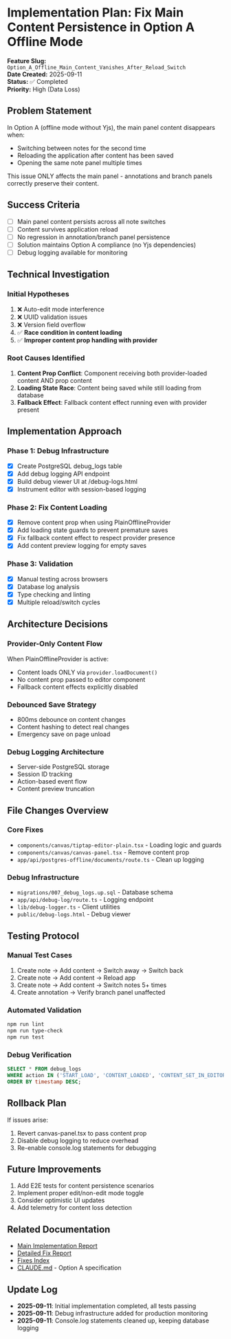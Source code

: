 # Implementation Plan: Fix Main Content Persistence in Option A Offline Mode

**Feature Slug:** `Option_A_Offline_Main_Content_Vanishes_After_Reload_Switch`  
**Date Created:** 2025-09-11  
**Status:** ✅ Completed  
**Priority:** High (Data Loss)

## Problem Statement
In Option A (offline mode without Yjs), the main panel content disappears when:
- Switching between notes for the second time
- Reloading the application after content has been saved
- Opening the same note panel multiple times

This issue ONLY affects the main panel - annotations and branch panels correctly preserve their content.

## Success Criteria
- [ ] Main panel content persists across all note switches
- [ ] Content survives application reload
- [ ] No regression in annotation/branch panel persistence
- [ ] Solution maintains Option A compliance (no Yjs dependencies)
- [ ] Debug logging available for monitoring

## Technical Investigation

### Initial Hypotheses
1. ❌ Auto-edit mode interference
2. ❌ UUID validation issues  
3. ❌ Version field overflow
4. ✅ **Race condition in content loading**
5. ✅ **Improper content prop handling with provider**

### Root Causes Identified
1. **Content Prop Conflict**: Component receiving both provider-loaded content AND prop content
2. **Loading State Race**: Content being saved while still loading from database
3. **Fallback Effect**: Fallback content effect running even with provider present

## Implementation Approach

### Phase 1: Debug Infrastructure
- [x] Create PostgreSQL debug_logs table
- [x] Add debug logging API endpoint
- [x] Build debug viewer UI at /debug-logs.html
- [x] Instrument editor with session-based logging

### Phase 2: Fix Content Loading
- [x] Remove content prop when using PlainOfflineProvider
- [x] Add loading state guards to prevent premature saves
- [x] Fix fallback content effect to respect provider presence
- [x] Add content preview logging for empty saves

### Phase 3: Validation
- [x] Manual testing across browsers
- [x] Database log analysis
- [x] Type checking and linting
- [x] Multiple reload/switch cycles

## Architecture Decisions

### Provider-Only Content Flow
When PlainOfflineProvider is active:
- Content loads ONLY via `provider.loadDocument()`
- No content prop passed to editor component
- Fallback content effects explicitly disabled

### Debounced Save Strategy
- 800ms debounce on content changes
- Content hashing to detect real changes
- Emergency save on page unload

### Debug Logging Architecture
- Server-side PostgreSQL storage
- Session ID tracking
- Action-based event flow
- Content preview truncation

## File Changes Overview

### Core Fixes
- `components/canvas/tiptap-editor-plain.tsx` - Loading logic and guards
- `components/canvas/canvas-panel.tsx` - Remove content prop
- `app/api/postgres-offline/documents/route.ts` - Clean up logging

### Debug Infrastructure
- `migrations/007_debug_logs.up.sql` - Database schema
- `app/api/debug-log/route.ts` - Logging endpoint
- `lib/debug-logger.ts` - Client utilities
- `public/debug-logs.html` - Debug viewer

## Testing Protocol

### Manual Test Cases
1. Create note → Add content → Switch away → Switch back
2. Create note → Add content → Reload app
3. Create note → Add content → Switch notes 5+ times
4. Create annotation → Verify branch panel unaffected

### Automated Validation
```bash
npm run lint
npm run type-check
npm run test
```

### Debug Verification
```sql
SELECT * FROM debug_logs 
WHERE action IN ('START_LOAD', 'CONTENT_LOADED', 'CONTENT_SET_IN_EDITOR')
ORDER BY timestamp DESC;
```

## Rollback Plan
If issues arise:
1. Revert canvas-panel.tsx to pass content prop
2. Disable debug logging to reduce overhead
3. Re-enable console.log statements for debugging

## Future Improvements
1. Add E2E tests for content persistence scenarios
2. Implement proper edit/non-edit mode toggle
3. Consider optimistic UI updates
4. Add telemetry for content loss detection

## Related Documentation
- [Main Implementation Report](reports/2025-09-11-implementation-report.md)
- [Detailed Fix Report](post-implementation-fixes/high/2025-09-11-content-persistence-fix.md)
- [Fixes Index](post-implementation-fixes/README.md)
- [CLAUDE.md](../../CLAUDE.md) - Option A specification

## Update Log
- **2025-09-11**: Initial implementation completed, all tests passing
- **2025-09-11**: Debug infrastructure added for production monitoring
- **2025-09-11**: Console.log statements cleaned up, keeping database logging